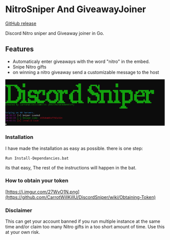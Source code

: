 # NitroSniper And GiveawayJoiner

[GitHub release](https://github.com/CarrotWillKillU/DiscordSniper/releases)

Discord Nitro sniper and Giveaway joiner in Go.

## Features

- Automaticaly enter giveaways with the word "nitro" in the embed.
- Snipe Nitro gifts
- on winning a nitro giveaway send a customizable message to the host

![Screenshot](Screenshot.png)

### Installation

I have made the installation as easy as possible. there is one step:
```
Run Install-Dependancies.bat
```
its that easy, The rest of the instructions will happen in the bat.
 
### How to obtain your token
[https://i.imgur.com/27WvO1N.png](https://github.com/CarrotWillKillU/DiscordSniper/wiki/Obtaining-Token)

### Disclaimer
This can get your account banned if you run multiple instance at the same time and/or claim too many Nitro gifts in a too short amount of time. Use this at your own risk.
